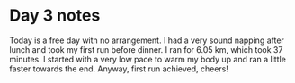 # Day 3 notes

Today is a free day with no arrangement. I had a very sound napping after lunch and took my first run before dinner. I ran for 6.05 km, which took 37 minutes. I started with a very low pace to warm my body up and ran a little faster towards the end. Anyway, first run achieved, cheers!